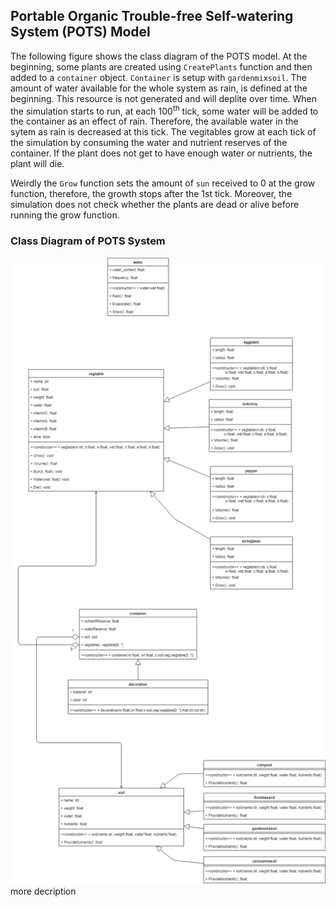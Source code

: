 ## **P**ortable **O**rganic **T**rouble-free **S**elf-watering System (**POTS**) Model

The following figure shows the class diagram of the POTS model. 
At the beginning, some plants are created using `CreatePlants` function and then added to a `container` object. `Container` is setup with `gardenmixsoil`. The amount of water available for the whole system as rain, is defined at the beginning. This resource is not generated and will deplite over time.
When the simulation starts to run, at each 100<sup>th</sup> tick, some water will be added to the container as an effect of rain. Therefore, the available water in the sytem as rain is decreased at this tick.
The vegitables grow at each tick of the simulation by consuming the water and nutrient reserves of the container. If the plant does not get to have enough water or nutrients, the plant will die.

Weirdly the `Grow` function sets the amount of `sun` received to 0 at the grow function, therefore, the growth stops after the 1st tick. Moreover, the simulation does not check whether the plants are dead or alive before running the grow function.

### Class Diagram of POTS System
![POTS system](../../images/POTS%20System%20Class%20Diagram.png)
more decription